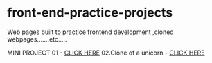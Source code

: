 # front-end-practice-projects
Web pages built to practice frontend development ,cloned webpages.......etc.....

MINI PROJECT 01 - [CLICK HERE](https://mini-project-01-eight.vercel.app/)
02.Clone of a unicorn - [CLICK HERE](https://clone-of-a-unicorn-26xeiyftr-anudeep313.vercel.app/)
